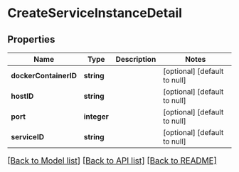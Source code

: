 # CreateServiceInstanceDetail

## Properties
Name | Type | Description | Notes
------------ | ------------- | ------------- | -------------
**dockerContainerID** | **string** |  | [optional] [default to null]
**hostID** | **string** |  | [optional] [default to null]
**port** | **integer** |  | [optional] [default to null]
**serviceID** | **string** |  | [optional] [default to null]

[[Back to Model list]](../README.md#documentation-for-models) [[Back to API list]](../README.md#documentation-for-api-endpoints) [[Back to README]](../README.md)

<style>
     p, ul, ol, li { font-size: 18px !important;}
</style>


